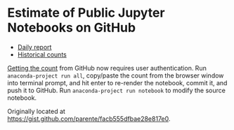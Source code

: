 # Estimate of Public Jupyter Notebooks on GitHub

* [Daily report](http://nbviewer.jupyter.org/github/parente/nbestimate/blob/master/estimate.ipynb)
* [Historical counts](ipynb_counts.csv)

[Getting the count](https://github.com/search/count?q=extension%3Aipynb+nbformat_minor&ref=searchresults&type=Code) from GitHub now requires user authentication. Run `anaconda-project run all`, copy/paste the count from the browser window into terminal prompt, and hit enter to re-render the notebook, commit it, and push it to GitHub. Run `anaconda-project run notebook` to modify the source notebook.

Originally located at https://gist.github.com/parente/facb555dfbae28e817e0.
